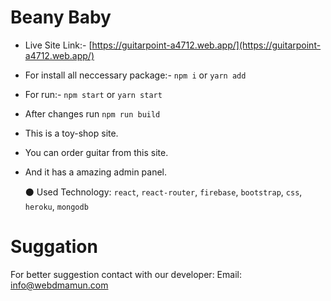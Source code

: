 # Beany Baby

* Live Site Link:- [https://guitarpoint-a4712.web.app/](https://guitarpoint-a4712.web.app/)

* For install all neccessary package:- `npm i` or `yarn add`
* For run:- `npm start` or `yarn start`
* After changes run `npm run build`


* This is a toy-shop site.
* You can order guitar from this site.
* And it has a amazing admin panel.
  

    ⚫ Used Technology: `react`, `react-router`, `firebase`, `bootstrap`, `css`, `heroku`, `mongodb`

# Suggation
For better suggestion contact with our developer: Email: info@webdmamun.com

